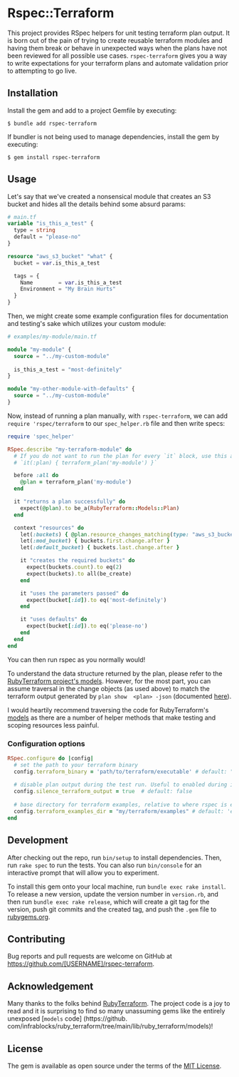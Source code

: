 # Rspec::Terraform

This project provides RSpec helpers for unit testing terraform plan output. It is born out of the pain of trying to 
create reusable terraform modules and having them break or behave in unexpected ways when the plans have not been 
reviewed for all possible use cases. `rspec-terraform` gives you a way to write expectations for your terraform 
plans and automate validation prior to attempting to go live.

## Installation

Install the gem and add to a project Gemfile by executing:

    $ bundle add rspec-terraform

If bundler is not being used to manage dependencies, install the gem by executing:

    $ gem install rspec-terraform

## Usage

Let's say that we've created a nonsensical module that creates an S3 bucket and hides all the details behind some 
absurd params:

```terraform
# main.tf
variable "is_this_a_test" {
  type = string
  default = "please-no"
}

resource "aws_s3_bucket" "what" {
  bucket = var.is_this_a_test

  tags = {
    Name        = var.is_this_a_test
    Environment = "My Brain Hurts"
  }
}
```

Then, we might create some example configuration files for documentation and testing's sake which utilizes your custom 
module:

```terraform
# examples/my-module/main.tf

module "my-module" {
  source = "../my-custom-module"
  
  is_this_a_test = "most-definitely"
}

module "my-other-module-with-defaults" {
  source = "../my-custom-module"
}
```

Now, instead of running a plan manually, with `rspec-terraform`, we can add `require 'rspec/terraform` to our 
`spec_helper.rb` file and then write specs:

```ruby
require 'spec_helper'

RSpec.describe "my-terraform-module" do
  # If you do not want to run the plan for every `it` block, use this approach. Otherwise you can use `subject` or 
  # `it(:plan) { terraform_plan('my-module') }`

  before :all do
    @plan = terraform_plan('my-module')
  end

  it "returns a plan successfully" do
    expect(@plan).to be_a(RubyTerraform::Models::Plan)
  end

  context "resources" do
    let(:buckets) { @plan.resource_changes_matching(type: "aws_s3_bucket") }
    let(:mod_bucket) { buckets.first.change.after }
    let(:default_bucket) { buckets.last.change.after }

    it "creates the required buckets" do
      expect(buckets.count).to eq(2)
      expect(buckets).to all(be_create)
    end

    it "uses the parameters passed" do
      expect(bucket[:id]).to eq('most-definitely')
    end

    it "uses defaults" do
      expect(bucket[:id]).to eq('please-no')
    end
  end
end
```

You can then run rspec as you normally would!

To understand the data structure returned by the plan, please refer to the [RubyTerraform project's models](https://github.com/infrablocks/ruby_terraform/tree/main/lib/ruby_terraform/models). However, for the most part, you 
can assume traversal in the change objects (as used above) to match the terraform output generated by `plan show 
<plan> -json` (documented [here](https://developer.hashicorp.com/terraform/internals/json-format)).

I would heartily recommend traversing the code for RubyTerraform's [models](https://github.com/infrablocks/ruby_terraform/tree/main/lib/ruby_terraform/models) as there are a number of helper 
methods that make testing and scoping resources less painful.

### Configuration options

```ruby
RSpec.configure do |config|
  # set the path to your terraform binary
  config.terraform_binary = 'path/to/terraform/executable' # default: "/Users/`whoami`/.asdf/shims/terraform"
  
  # disable plan output during the test run. Useful to enabled during initial testing, but can get pretty noisy
  config.silence_terraform_output = true  # default: false
  
  # base directory for terraform examples, relative to where rspec is executed 
  config.terraform_examples_dir = "my/terraform/examples" # default: 'examples'
end
```

## Development

After checking out the repo, run `bin/setup` to install dependencies. Then, run `rake spec` to run the tests. You can also run `bin/console` for an interactive prompt that will allow you to experiment.

To install this gem onto your local machine, run `bundle exec rake install`. To release a new version, update the version number in `version.rb`, and then run `bundle exec rake release`, which will create a git tag for the version, push git commits and the created tag, and push the `.gem` file to [rubygems.org](https://rubygems.org).

## Contributing

Bug reports and pull requests are welcome on GitHub at https://github.com/[USERNAME]/rspec-terraform.

## Acknowledgement

Many thanks to the folks behind [RubyTerraform](https://github.com/infrablocks/ruby_terraform/). The project code is a 
joy to read and it is surprising to find so many unassuming gems like the entirely unexposed [`models` code]
(https://github.
com/infrablocks/ruby_terraform/tree/main/lib/ruby_terraform/models)! 

## License

The gem is available as open source under the terms of the [MIT License](https://opensource.org/licenses/MIT).

